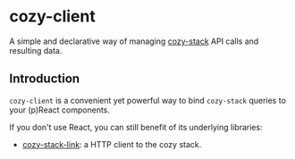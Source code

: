# cozy-client
A simple and declarative way of managing [cozy-stack](https://github.com/cozy/cozy-stack) API calls and resulting data.

## Introduction
`cozy-client` is a convenient yet powerful way to bind `cozy-stack` queries to your (p)React components.

If you don't use React, you can still benefit of its underlying libraries:
 - [cozy-stack-link](https://github.com/cozy/cozy-client/blob/master/packages/cozy-stack-link/README.md): a HTTP client to the cozy stack.